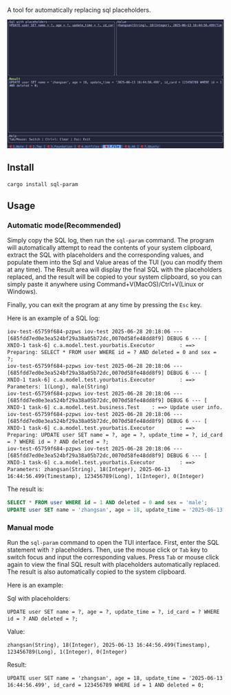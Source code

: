 A tool for automatically replacing sql placeholders.

![demo](img/demo.png)

## Install

```bash
cargo install sql-param
```

## Usage

### Automatic mode(Recommended)

Simply copy the SQL log, then run the `sql-param` command. The program will automatically attempt to read the contents
of your system clipboard, extract the SQL with placeholders and the corresponding values, and populate them into the Sql
and Value areas of the TUI (you can modify them at any time). The Result area will display the final SQL with the
placeholders replaced, and the result will be copied to your system clipboard, so you can simply paste it anywhere using
Command+V(MacOS)/Ctrl+V(Linux or Windows).

Finally, you can exit the program at any time by pressing the `Esc` key.

Here is an example of a SQL log:

```log
iov-test-65759f684-pzpws iov-test 2025-06-28 20:18:06 --- [685fdd7ed0e3ea524bf29a38a05b72dc,0070d58fe48dd8f9] DEBUG 6 --- [  XNIO-1 task-6] c.a.model.test.yourbatis.Executor        : ==>  Preparing: SELECT * FROM user WHERE id = ? AND deleted = 0 and sex = ?;
iov-test-65759f684-pzpws iov-test 2025-06-28 20:18:06 --- [685fdd7ed0e3ea524bf29a38a05b72dc,0070d58fe48dd8f9] DEBUG 6 --- [  XNIO-1 task-6] c.a.model.test.yourbatis.Executor        : ==> Parameters: 1(Long), male(String)
iov-test-65759f684-pzpws iov-test 2025-06-28 20:18:06 --- [685fdd7ed0e3ea524bf29a38a05b72dc,0070d58fe48dd8f9] DEBUG 6 --- [  XNIO-1 task-6] c.a.model.test.business.Test    : ==> Update user info.
iov-test-65759f684-pzpws iov-test 2025-06-28 20:18:06 --- [685fdd7ed0e3ea524bf29a38a05b72dc,0070d58fe48dd8f9] DEBUG 6 --- [  XNIO-1 task-6] c.a.model.test.yourbatis.Executor        : ==>  Preparing: UPDATE user SET name = ?, age = ?, update_time = ?, id_card = ? WHERE id = ? AND deleted = ?;
iov-test-65759f684-pzpws iov-test 2025-06-28 20:18:06 --- [685fdd7ed0e3ea524bf29a38a05b72dc,0070d58fe48dd8f9] DEBUG 6 --- [  XNIO-1 task-6] c.a.model.test.yourbatis.Executor        : ==> Parameters: zhangsan(String), 18(Integer), 2025-06-13 16:44:56.499(Timestamp), 123456789(Long), 1(Integer), 0(Integer)
```

The result is:

```sql
SELECT * FROM user WHERE id = 1 AND deleted = 0 and sex = 'male';
UPDATE user SET name = 'zhangsan', age = 18, update_time = '2025-06-13 16:44:56.499', id_card = 123456789 WHERE id = 1 AND deleted = 0;
```

### Manual mode

Run the `sql-param` command to open the TUI interface.
First, enter the SQL statement with `?` placeholders. Then, use the mouse click or `Tab` key to switch focus and input
the corresponding values. Press `Tab` or mouse click again to view the final SQL result with placeholders automatically
replaced. The result is also automatically copied to the system clipboard.

Here is an example:

Sql with placeholders:

```code
UPDATE user SET name = ?, age = ?, update_time = ?, id_card = ? WHERE id = ? AND deleted = ?;
```

Value:

```code
zhangsan(String), 18(Integer), 2025-06-13 16:44:56.499(Timestamp), 123456789(Long), 1(Integer), 0(Integer)
```

Result:

```code
UPDATE user SET name = 'zhangsan', age = 18, update_time = '2025-06-13 16:44:56.499', id_card = 123456789 WHERE id = 1 AND deleted = 0;
```